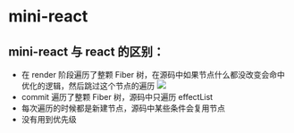 # mini-react

## mini-react 与 react 的区别：

- 在 render 阶段遍历了整颗 Fiber 树，在源码中如果节点什么都没改变会命中优化的逻辑，然后跳过这个节点的遍历
![](https://cdn.jsdelivr.net/gh/Flower-F/picture@main/img/20220301154956.png)
- commit 遍历了整颗 Fiber 树，源码中只遍历 effectList
- 每次遍历的时候都是新建节点，源码中某些条件会复用节点
- 没有用到优先级
